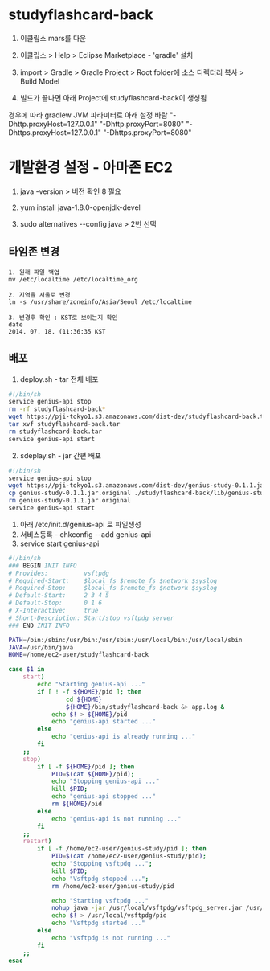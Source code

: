 # studyflashcard-back

1. 이클립스 mars를 다운

2. 이클립스 > Help > Eclipse Marketplace - 'gradle' 설치

3. import > Gradle > Gradle Project > Root folder에 소스 디렉터리 복사 > Build Model

4. 빌드가 끝나면 아래 Project에 studyflashcard-back이 생성됨

경우에 따라 gradlew JVM 파라미터로 아래 설정 바람 
"-Dhttp.proxyHost=127.0.0.1" "-Dhttp.proxyPort=8080" "-Dhttps.proxyHost=127.0.0.1" "-Dhttps.proxyPort=8080"

# 개발환경 설정 - 아마존 EC2

1. java -version > 버전 확인 8 필요

2. yum install java-1.8.0-openjdk-devel

3. sudo alternatives --config java > 2번 선택

## 타임존 변경

```
1. 원래 파일 백업
mv /etc/localtime /etc/localtime_org

2. 지역을 서울로 변경
ln -s /usr/share/zoneinfo/Asia/Seoul /etc/localtime

3. 변경후 확인 : KST로 보이는지 확인
date
2014. 07. 18. (11:36:35 KST
```


## 배포

1. deploy.sh - tar 전체 배포
```sh
#!/bin/sh
service genius-api stop
rm -rf studyflashcard-back*
wget https://pji-tokyo1.s3.amazonaws.com/dist-dev/studyflashcard-back.tar
tar xvf studyflashcard-back.tar
rm studyflashcard-back.tar
service genius-api start
```

2. sdeplay.sh - jar 간편 배포
```sh
#!/bin/sh
service genius-api stop
wget https://pji-tokyo1.s3.amazonaws.com/dist-dev/genius-study-0.1.1.jar.original
cp genius-study-0.1.1.jar.original ./studyflashcard-back/lib/genius-study-0.1.1.jar
rm genius-study-0.1.1.jar.original
service genius-api start
```

1. 아래 /etc/init.d/genius-api 로 파일생성
2. 서비스등록 - chkconfig --add genius-api
3. service start genius-api
```sh
#!/bin/sh
### BEGIN INIT INFO
# Provides:          vsftpdg
# Required-Start:    $local_fs $remote_fs $network $syslog
# Required-Stop:     $local_fs $remote_fs $network $syslog
# Default-Start:     2 3 4 5
# Default-Stop:      0 1 6
# X-Interactive:     true
# Short-Description: Start/stop vsftpdg server
### END INIT INFO

PATH=/bin:/sbin:/usr/bin:/usr/sbin:/usr/local/bin:/usr/local/sbin
JAVA=/usr/bin/java
HOME=/home/ec2-user/studyflashcard-back

case $1 in
    start)
        echo "Starting genius-api ..."
        if [ ! -f ${HOME}/pid ]; then
                cd ${HOME}
                ${HOME}/bin/studyflashcard-back &> app.log &
            echo $! > ${HOME}/pid
            echo "genius-api started ..."
        else
            echo "genius-api is already running ..."
        fi
    ;;
    stop)
        if [ -f ${HOME}/pid ]; then
            PID=$(cat ${HOME}/pid);
            echo "Stopping genius-api ..."
            kill $PID;
            echo "genius-api stopped ..."
            rm ${HOME}/pid
        else
            echo "genius-api is not running ..."
        fi
    ;;
    restart)
        if [ -f /home/ec2-user/genius-study/pid ]; then
            PID=$(cat /home/ec2-user/genius-study/pid);
            echo "Stopping vsftpdg ...";
            kill $PID;
            echo "Vsftpdg stopped ...";
            rm /home/ec2-user/genius-study/pid

            echo "Starting vsftpdg ..."
            nohup java -jar /usr/local/vsftpdg/vsftpdg_server.jar /usr/local/vsftpdg 2>> /dev/null >> /dev/null &
            echo $! > /usr/local/vsftpdg/pid
            echo "Vsftpdg started ..."
        else
            echo "Vsftpdg is not running ..."
        fi
    ;;
esac
```
